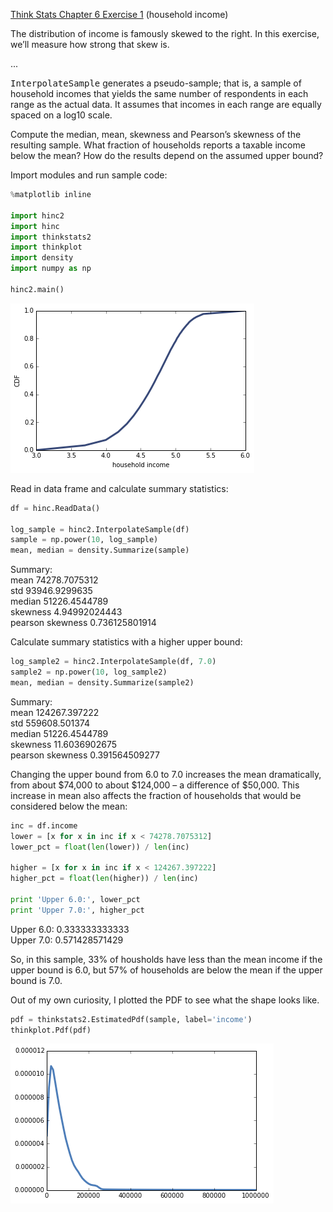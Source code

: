 [Think Stats Chapter 6 Exercise 1](http://greenteapress.com/thinkstats2/html/thinkstats2007.html#toc60) (household income)

The distribution of income is famously skewed to the right. In this exercise, we’ll measure how strong that skew is.

...

<tt>InterpolateSample</tt> generates a pseudo-sample; that is, a sample of household incomes that yields the same number of respondents in each range as the actual data. It assumes that incomes in each range are equally spaced on a log10 scale.

Compute the median, mean, skewness and Pearson’s skewness of the resulting sample. What fraction of households reports a taxable income below the mean? How do the results depend on the assumed upper bound?

Import modules and run sample code:

```python
%matplotlib inline

import hinc2
import hinc
import thinkstats2
import thinkplot
import density
import numpy as np

hinc2.main()
```

![png](../img/ex6-1_01.png)

Read in data frame and calculate summary statistics:

```python
df = hinc.ReadData()

log_sample = hinc2.InterpolateSample(df)
sample = np.power(10, log_sample)
mean, median = density.Summarize(sample)
```

Summary:<br>
mean 74278.7075312<br>
std 93946.9299635<br>
median 51226.4544789<br>
skewness 4.94992024443<br>
pearson skewness 0.736125801914

Calculate summary statistics with a higher upper bound:

```python
log_sample2 = hinc2.InterpolateSample(df, 7.0)
sample2 = np.power(10, log_sample2)
mean, median = density.Summarize(sample2)
```

Summary:<br>
mean 124267.397222<br>
std 559608.501374<br>
median 51226.4544789<br>
skewness 11.6036902675<br>
pearson skewness 0.391564509277

Changing the upper bound from 6.0 to 7.0 increases the mean dramatically, from about $74,000 to about $124,000 – a difference of $50,000. This increase in mean also affects the fraction of households that would be considered below the mean:

```python
inc = df.income
lower = [x for x in inc if x < 74278.7075312]
lower_pct = float(len(lower)) / len(inc)

higher = [x for x in inc if x < 124267.397222]
higher_pct = float(len(higher)) / len(inc)

print 'Upper 6.0:', lower_pct
print 'Upper 7.0:', higher_pct
```

Upper 6.0: 0.333333333333<br>
Upper 7.0: 0.571428571429

So, in this sample, 33% of housholds have less than the mean income if the upper bound is 6.0, but 57% of households are below the mean if the upper bound is 7.0.

Out of my own curiosity, I plotted the PDF to see what the shape looks like.

```python
pdf = thinkstats2.EstimatedPdf(sample, label='income')
thinkplot.Pdf(pdf)
```

![png](../img/ex6-1_02.png)
